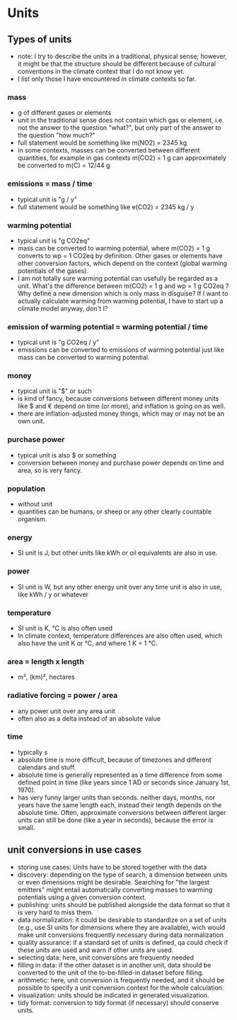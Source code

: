 # Units
## Types of units
* note: I try to describe the units in a traditional, physical sense; however, it might be that the structure should be different because of cultural conventions in the climate context that I do not know yet.
* I list only those I have encountered in climate contexts so far.
### mass
* g of different gases or elements
* unit in the traditional sense does not contain which gas or element, i.e. not the answer to the question "what?", but only part of the answer to the question "how much?"
* full statement would be something like m(NO2) = 2345 kg
* in some contexts, masses can be converted between different quantities, for example in gas contexts m(CO2) = 1 g can approximately be converted to m(C) = 12/44 g
### emissions = mass / time
* typical unit is "g / y"
* full statement would be something like e(CO2) = 2345 kg / y
### warming potential
* typical unit is "g CO2eq"
* mass can be converted to warming potential, where m(CO2) = 1 g converts to wp = 1 CO2eq by definition. Other gases or elements have other conversion factors, which depend on the context (global warming potentials of the gases).
* I am not totally sure warming potential can usefully be regarded as a unit. What's the difference between m(CO2) = 1 g and wp = 1 g CO2eq ? Why define a new dimension which is only mass in disguise? If I want to actually calculate warming from warming potential, I have to start up a climate model anyway, don't I?
### emission of warming potential = warming potential / time
* typical unit is "g CO2eq / y"
* emissions can be converted to emissions of warming potential just like mass can be converted to warming potential.
### money
* typical unit is "$" or such
* is kind of fancy, because conversions between different money units like $ and € depend on time (or more), and inflation is going on as well.
* there are inflation-adjusted money things, which may or may not be an own unit.
### purchase power
* typical unit is also $ or something
* conversion between money and purchase power depends on time and area, so is very fancy.
### population
* without unit
* quantities can be humans, or sheep or any other clearly countable organism.
### energy
* SI unit is J, but other units like kWh or oil equivalents are also in use.
### power
* SI unit is W, but any other energy unit over any time unit is also in use, like kWh / y or whatever
### temperature
* SI unit is K, °C is also often used
* In climate context, temperature differences are also often used, which also have the unit K or °C, and where 1 K = 1 °C.
### area = length x length
* m², (km)², hectares
### radiative forcing = power / area
* any power unit over any area unit
* often also as a delta instead of an absolute value
### time
* typically s
* absolute time is more difficult, because of timezones and different calendars and stuff.
* absolute time is generally represented as a time difference from some defined point in time (like years since 1 AD or seconds since January 1st, 1970).
* has very funny larger units than seconds. neither days, months, nor years have the same length each, instead their length depends on the absolute time. Often, approximate conversions between different larger units can still be done (like a year in seconds), because the error is small.
## unit conversions in use cases
* storing use cases: Units have to be stored together with the data
* discovery: depending on the type of search, a dimension between units or even dimensions might be desirable. Searching for "the largest emitters" might entail automatically converting masses to warming potentials using a given conversion context.
* publishing: units should be published alongside the data format so that it is very hard to miss them.
* data normalization: it could be desirable to standardize on a set of units (e.g., use SI units for dimensions where they are available), wich would make unit conversions frequently necessary during data normalization
* quality assurance: if a standard set of units is defined, qa could check if these units are used and warn if other units are used.
* selecting data: here, unit conversions are frequently needed
* filling in data: if the other dataset is in another unit, data should be converted to the unit of the to-be-filled-in dataset before filling.
* arithmetic: here, unit conversion is frequently needed, and it should be possible to specify a unit conversion context for the whole calculation.
* visualization: units should be indicated in generated visualization.
* tidy format: conversion to tidy format (if necessary) should conserve units.


